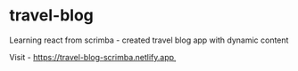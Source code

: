 # travel-blog
Learning react from scrimba - created travel blog app with dynamic content

Visit - https://travel-blog-scrimba.netlify.app¸